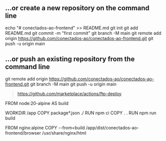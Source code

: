## …or create a new repository on the command line

echo "# conectados-ao-frontend" >> README.md
git init
git add README.md
git commit -m "first commit"
git branch -M main
git remote add origin https://github.com/conectados-ao/conectados-ao-frontend.git
git push -u origin main





## …or push an existing repository from the command line

git remote add origin https://github.com/conectados-ao/conectados-ao-frontend.git
git branch -M main
git push -u origin main

> https://github.com/marketplace/actions/ftp-deploy


FROM node:20-alpine AS build 

WORKDIR /app
COPY package*.json ./
RUN npm ci
COPY . .
RUN npm run build

FROM nginx:alpine
COPY --from=build /app/dist/conectados-ao-frontend/browser /usr/share/nginx/html
